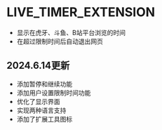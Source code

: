 # LIVE_TIMER_EXTENSION
* 显示在虎牙、斗鱼、B站平台浏览的时间
* 在超过限制时间后自动退出网页
## 2024.6.14更新
* 添加暂停和继续功能
* 添加用户设置限制时间功能
* 优化了显示界面
* 实现两种语言支持
* 添加了扩展工具图标